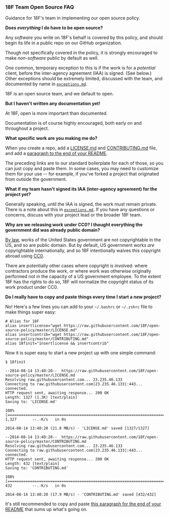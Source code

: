 ### 18F Team Open Source FAQ

Guidance for 18F's team in implementing our open source policy.

**Does *everything* I do have to be open source?**

Any *software* you write on 18F's behalf is covered by this policy, and should begin its life in a public repo on our GitHub organization.

Though not specifically covered in the policy, it is strongly encouraged to make *non-software* public by default as well.

One common, temporary exception to this is if the work is for a *potential* client, before the inter-agency agreement (IAA) is signed. (See below.) Other exceptions should be extremely limited, discussed with the team, and documented by name in [`exceptions.md`](exceptions.md).

18F is an open source team, and we default to open.

**But I haven't written any documentation yet!**

At 18F, open is more important than documented.

Documentation is of course highly encouraged, both early on and throughout a project.

**What specific work are you making me do?**

When you create a repo, add a [LICENSE.md](LICENSE.md) and [CONTRIBUTING.md](CONTRIBUTING.md) file, and add a [paragraph to the end of your README](README.md#public-domain).

The preceding links are to our standard boilerplate for each of those, so you can just copy and paste them. In some cases, you may need to customize them for your use -- for example, if you've forked a project that originated from outside the government.

**What if my team hasn't signed its IAA (inter-agency agreement) for the project yet?**

Generally speaking, until the IAA is signed, the work must remain private. There is a note about this in [`exceptions.md`](exceptions.md). If you have any questions or concerns, discuss with your project lead or the broader 18F team.

**Why are we releasing work under CC0? I thought everything the government did was already public domain?**

[By law](http://www.law.cornell.edu/uscode/text/17/105), works of the United States government are not copyrightable in the US, and so are public domain. But by default, US government works *are* copyrightable internationally, and so 18F intentionally waives this copyright abroad using [CC0](http://creativecommons.org/publicdomain/zero/1.0/).

There are potentially other cases where copyright is involved: where contractors produce the work, or where work was otherwise originally performed not in the capacity of a US government employee. To the extent 18F has the rights to do so, 18F will normalize the copyright status of its work product under CC0.

**Do I really have to copy and paste things every time I start a new project?**

No! Here's a few lines you can add to your `~/.bashrc` or `~/.zshrc` file to make things super easy:
```
# Alias for 18F
alias insertlicense="wget https://raw.githubusercontent.com/18F/open-source-policy/master/LICENSE.md"
alias insertcontrib="wget https://raw.githubusercontent.com/18F/open-source-policy/master/CONTRIBUTING.md"
alias 18finit="insertlicense && insertcontrib"
```

Now it is super easy to start a new project up with one simple command:

```
$ 18finit

--2014-08-14 13:40:20--  https://raw.githubusercontent.com/18F/open-source-policy/master/LICENSE.md
Resolving raw.githubusercontent.com... 23.235.46.133
Connecting to raw.githubusercontent.com|23.235.46.133|:443... connected.
HTTP request sent, awaiting response... 200 OK
Length: 1327 (1.3K) [text/plain]
Saving to: 'LICENSE.md'

100%[===========================================================================================================================================>] 1,327       --.-K/s   in 0s

2014-08-14 13:40:20 (21.8 MB/s) - 'LICENSE.md' saved [1327/1327]

--2014-08-14 13:40:20--  https://raw.githubusercontent.com/18F/open-source-policy/master/CONTRIBUTING.md
Resolving raw.githubusercontent.com... 23.235.46.133
Connecting to raw.githubusercontent.com|23.235.46.133|:443... connected.
HTTP request sent, awaiting response... 200 OK
Length: 432 [text/plain]
Saving to: 'CONTRIBUTING.md'

100%[===========================================================================================================================================>] 432         --.-K/s   in 0s

2014-08-14 13:40:20 (17.9 MB/s) - 'CONTRIBUTING.md' saved [432/432]
```

It's still recommended to copy and paste [this paragraph for the end of your README](https://github.com/18F/open-source-policy/blob/exceptions/README.md#public-domain) that sums up what's going on.
